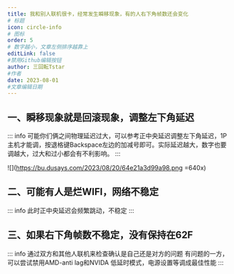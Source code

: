 ```yaml
---
title: 我和别人联机很卡，经常发生瞬移现象，有的人右下角帧数还会变化
# 标题
icon: circle-info
# 图标
order: 5
# 数字越小，文章左侧排序越靠上
editLink: false
#禁用Github编辑按钮
author: 三回転Tstar
#作者
date: 2023-08-01
#文章编辑日期
---
```


## **一、瞬移现象就是回滚现象，调整左下角延迟**

::: info
可能你们俩之间物理延迟过大，可以参考正中央延迟调整左下角延迟，1P主机才能调，按退格键Backspace左边的加减号即可。实际延迟越大，数字也要调越大，过大和过小都会有不利影响。
:::

![](https://bu.dusays.com/2023/08/20/64e21a3d99a98.png =640x)

## **二、可能有人是烂WIFI，网络不稳定**

::: info
此时正中央延迟会频繁跳动，不稳定
:::

## **三、如果右下角帧数不稳定，没有保持在62F**

::: info
通过双方和其他人联机来检查确认是自己还是对方的问题
有问题的一方，可以尝试禁用AMD-anti lag和NVIDA 低延时模式，电源设置等调成最佳性能
:::
